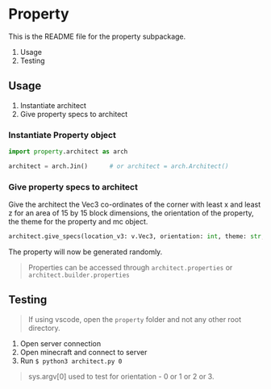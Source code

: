 # Property

This is the README file for the property subpackage.

1. Usage
2. Testing

## Usage

1. Instantiate architect
2. Give property specs to architect

### Instantiate Property object

```python
import property.architect as arch

architect = arch.Jin()      # or architect = arch.Architect()
```

### Give property specs to architect

Give the architect the Vec3 co-ordinates of the corner with least x and least z for an area of 15 by 15 block dimensions, the orientation of the property, the theme for the property and mc object.

```python
architect.give_specs(location_v3: v.Vec3, orientation: int, theme: str, mc: minecraft.Minecraft)
```

The property will now be generated randomly.

> Properties can be accessed through `architect.properties` or `architect.builder.properties`


## Testing

> If using vscode, open the `property` folder and not any other root directory.

1. Open server connection
2. Open minecraft and connect to server
3. Run `$ python3 architect.py 0`

> sys.argv[0] used to test for orientation - 0 or 1 or 2 or 3.

